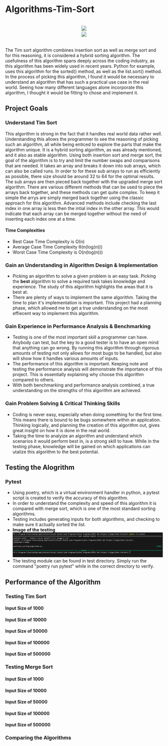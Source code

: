 # Algorithms-Tim-Sort
<div align="center">
  <br>
  <img src="https://github.com/BabyKangaroo117/Frugl-APP/assets/13011373/b5efcc9f-946b-44ee-88cb-0036170282ff">
  <br>
  <a href="https://github.com/justyden/Algorithms-Tim-Sort/graphs/contributors" alt="Contributors">
        <img src="https://img.shields.io/badge/Contributors-1-blue" /></a>
  <br>
  <br>
 </div>

The Tim sort algorithm combines insertion sort as well as merge sort and for this reasoning, it is considered a hybrid sorting algorithm. The usefulness of this algorithm spans deeply across the coding industry, as this algorithm has been widely used in recent years. Python for example, uses this algorithm for the sorted() method, as well as the list.sort() method. In the process of picking this algorithm, I found it would be necessary to understand an algorithm that has such a practical use case in the real world. Seeing how many different languages alone incorporate this algorithm, I thought it would be fitting to chose and implement it.
## Project Goals

### Understand Tim Sort
This algorithm is strong in the fact that it handles real world data rather well. Understanding this allows the programmer to see the reasoning of picking such an algorithm, all while being enticed to explore the parts that make the algorithm unique. It is a hybrid sorting algorithm, as was already mentioned, and it also as stable algorithm. Using both insertion sort and merge sort, the goal of the algorithm is to try and limit the number swaps and comparisons that are needed. It takes an array and breaks it down into sub arrays, which can also be called runs. In order to for these sub arrays to run as efficiently as possible, there size should be around 32 to 64 for the optimal results. The sub arrays are then pieced back together with the upgraded merge sort algorithm. There are various different methods that can be used to piece the arrays back together, and these methods can get quite complex. To keep it simple the arrys are simply merged back together using the classic approach for this algorithm. Advanced methods include checking the last index in one array is less then the intial index in the other array. This would indicate that each array can be merged together without the need of inserting each index one at a time.

#### Time Complexities
- Best Case Time Complexity is Ω(n)
- Average Case Time Complexity θ(n(log(n)))
- Worst Case Time Complexity is O(n(log(n)))

### Gain an Understanding in Algorithm Design & Implementation
- Picking an algorithm to solve a given problem is an easy task. Picking the __best__ algorithm to solve a required task takes knowledge and experience. The study of this algorithm highlights the areas that it is best at.
- There are plenty of ways to implement the same algorithm. Taking the time to plan it's implementation is important. This project had a planning phase, which allowed me to get a true understanding on the most effiecent way to implement this algorithm.

### Gain Experience in Performance Analysis & Benchmarking
- Testing is one of the most important skill a programmer can have. Anybody can test, but the key to a good tester is to have an open mind that anything can go wrong. By running this algorithm through rigorous amounts of testing not only allows for most bugs to be handled, but also will show how it handles various amounts of inputs.
- The performance of this algorithm is important. Keeping note and testing the performance analysis will demonstrate the importance of this project. This is essentially explaining why choose this algorithm compared to others.
- With both benchmarking and performance analysis combined, a true understanding on the strengths of this algorithm are achieved.

### Gain Problem Solving & Critical Thinking Skills
- Coding is never easy, especially when doing something for the first time. This means there is bound to be bugs somewhere within an application. Thinking logically, and planning the creation of this algorithm out, gives great insight on how it is done in the real world.
- Taking the time to analyize an algorithm and understand which scenarios it would perform best in, is a strong skill to have. While in the testing phase, knowledge will be gained on which applications can utalize this algorithm to the best potential.

## Testing the Alogrithm
### Pytest
- Using poetry, which is a virtual environment handler in python, a pytest script is created to verify the accuracy of this algorithm.
- In order to understand the complexity and speed of this algorithm it is compared with merge sort, which is one of the most standard sorting algorithms.
- Testing includes generating inputs for both algorithms, and checking to make sure it actually sorted the list.
- __Image of the testing__ <img src="Sorting_Algorithms_Testing.png">
- The testing module can be found in test directory. Simply run the command "poetry run pytest" while in the correct directory to verify.

## Performance of the Algorithm
### Testing Tim Sort
#### Input Size of 1000
#### Input Size of 10000
#### Input Size of 50000
#### Input Size of 100000
#### Input Size of 500000
### Testing Merge Sort
#### Input Size of 1000
#### Input Size of 10000
#### Input Size of 50000
#### Input Size of 100000
#### Input Size of 500000
### Comparing the Algorithms
